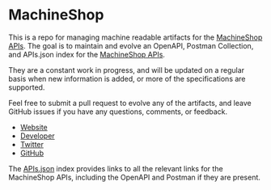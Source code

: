 # MachineShopThis is a repo for managing machine readable artifacts for the [MachineShop APIs](http://www.machineshop.io/). The goal is to maintain and evolve an OpenAPI, Postman Collection, and APIs.json index for the [MachineShop APIs](http://www.machineshop.io/).They are a constant work in progress, and will be updated on a regular basis when new information is added, or more of the specifications are supported.Feel free to submit a pull request to evolve any of the artifacts, and leave GitHub issues if you have any questions, comments, or feedback.- [Website](http://www.machineshop.io/)- [Developer](http://www.machineshop.io/)- [Twitter](https://twitter.com/machineshopio)- [GitHub](https://github.com/MachineShop-IOT)The [APIs.json](https://github.com/api-evangelist/machineshop/blob/master/apis.json) index provides links to all the relevant links for the MachineShop APIs, including the OpenAPI and Postman if they are present.